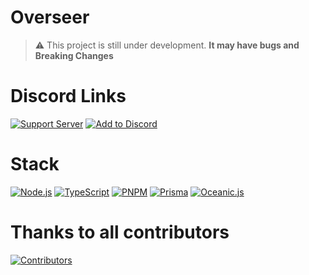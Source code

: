 # Overseer

> ⚠️ This project is still under development. **It may have bugs and Breaking Changes**

# Discord Links

[![Support Server][support_server_badge]][support_server_url]
[![Add to Discord][add_to_discord_badge]][add_to_discord_url]

# Stack

[![Node.js][nodejs_badge]][nodejs_url]
[![TypeScript][typescript_badge]][typescript_url]
[![PNPM][pnpm_badge]][pnpm_url]
[![Prisma][prisma_badge]][prisma_url]
[![Oceanic.js][oceanic_badge]][oceanic_url]

# Thanks to all contributors

[![Contributors][contributors_image]][contributors_url]

[support_server_url]: https://discord.gg/gud55BjNFC
[support_server_badge]: https://img.shields.io/badge/Support_Server-fff?style=for-the-badge&logo=discord&logoColor=white&color=2b2d31
[add_to_discord_url]: https://discord.com/oauth2/authorize?client_id=1228065406196125810&permissions=117760&scope=bot
[add_to_discord_badge]: https://img.shields.io/badge/Add_to_Discord-fff?style=for-the-badge&logo=discord&logoColor=white&color=2b2d31
[nodejs_url]: https://nodejs.org/
[nodejs_badge]: https://img.shields.io/badge/Node.js-fff?style=for-the-badge&logo=nodedotjs&logoColor=white&color=2b2d31
[typescript_url]: https://www.typescriptlang.org/
[typescript_badge]: https://img.shields.io/badge/TypeScript-fff?style=for-the-badge&logo=typescript&logoColor=white&color=2b2d31
[pnpm_url]: https://pnpm.io/
[pnpm_badge]: https://img.shields.io/badge/PNPM-fff?style=for-the-badge&logo=pnpm&logoColor=white&color=2b2d31
[prisma_url]: https://www.prisma.io/
[prisma_badge]: https://img.shields.io/badge/Prisma-fff?style=for-the-badge&logo=prisma&logoColor=white&color=2b2d31
[oceanic_url]: https://oceanic.ws/
[oceanic_badge]: https://img.shields.io/badge/Oceanic.js-fff?style=for-the-badge&logo=nodedotjs&logoColor=white&color=2b2d31
[contributors_url]: https://github.com/FancyStudioTeam/Overseer/graphs/contributors
[contributors_image]: https://contrib.rocks/image?repo=FancyStudioTeam/Overseer&max=500&columns=20
